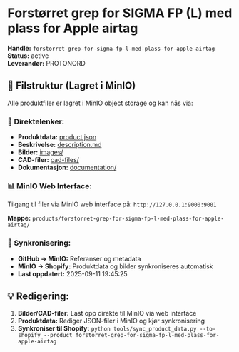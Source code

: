 # Forstørret grep for  SIGMA FP (L) med plass for Apple airtag

**Handle:** `forstorret-grep-for-sigma-fp-l-med-plass-for-apple-airtag`  
**Status:** active  
**Leverandør:** PROTONORD

## 📁 Filstruktur (Lagret i MinIO)

Alle produktfiler er lagret i MinIO object storage og kan nås via:

### 🔗 Direktelenker:
- **Produktdata:** [product.json](http://127.0.0.1:9000/products/forstorret-grep-for-sigma-fp-l-med-plass-for-apple-airtag/product.json)
- **Beskrivelse:** [description.md](http://127.0.0.1:9000/products/forstorret-grep-for-sigma-fp-l-med-plass-for-apple-airtag/description.md)
- **Bilder:** [images/](http://127.0.0.1:9000/products/forstorret-grep-for-sigma-fp-l-med-plass-for-apple-airtag/images/)
- **CAD-filer:** [cad-files/](http://127.0.0.1:9000/products/forstorret-grep-for-sigma-fp-l-med-plass-for-apple-airtag/cad-files/)
- **Dokumentasjon:** [documentation/](http://127.0.0.1:9000/products/forstorret-grep-for-sigma-fp-l-med-plass-for-apple-airtag/documentation/)

### 📊 MinIO Web Interface:
Tilgang til filer via MinIO web interface på:
`http://127.0.0.1:9000:9001`

**Mappe:** `products/forstorret-grep-for-sigma-fp-l-med-plass-for-apple-airtag/`

### 🔄 Synkronisering:
- **GitHub → MinIO:** Referanser og metadata
- **MinIO → Shopify:** Produktdata og bilder synkroniseres automatisk
- **Last oppdatert:** 2025-09-11 19:45:25

## 💡 Redigering:
1. **Bilder/CAD-filer:** Last opp direkte til MinIO via web interface
2. **Produktdata:** Rediger JSON-filer i MinIO og kjør synkronisering
3. **Synkroniser til Shopify:** `python tools/sync_product_data.py --to-shopify --product forstorret-grep-for-sigma-fp-l-med-plass-for-apple-airtag`
